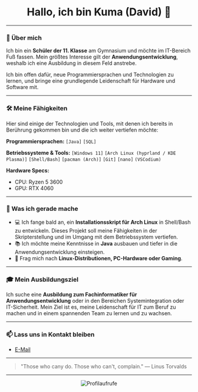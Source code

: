 <div align="center">
  <h1 align="center">Hallo, ich bin <span style="font-weight: bold;">Kuma (David)</span> 👋</h1>
</div>

---

### 🚀 Über mich
Ich bin ein **Schüler der 11. Klasse** am Gymnasium und möchte im IT-Bereich Fuß fassen. Mein größtes Interesse gilt der **Anwendungsentwicklung**, weshalb ich eine Ausbildung in diesem Feld anstrebe.

Ich bin offen dafür, neue Programmiersprachen und Technologien zu lernen, und bringe eine grundlegende Leidenschaft für Hardware und Software mit.

---

### 🛠️ Meine Fähigkeiten
Hier sind einige der Technologien und Tools, mit denen ich bereits in Berührung gekommen bin und die ich weiter vertiefen möchte:

**Programmiersprachen:**
`[Java]` `[SQL]`

**Betriebssysteme & Tools:**
`[Windows 11]` `[Arch Linux (hyprland / KDE Plasma)]` `[Shell/Bash]` `[pacman (Arch)]` `[Git]` `[nano]` `(VSCodium)`

**Hardware Specs:**
* CPU: Ryzen 5 3600
* GPU: RTX 4060
---

### 🌱 Was ich gerade mache
* 💻 Ich fange bald an, ein **Installationsskript für Arch Linux** in Shell/Bash zu entwickeln. Dieses Projekt soll meine Fähigkeiten in der Skripterstellung und im Umgang mit dem Betriebssystem vertiefen.
* 📚 Ich möchte meine Kenntnisse in **Java** ausbauen und tiefer in die Anwendungsentwicklung einsteigen.
* 💬 Frag mich nach **Linux-Distributionen, PC-Hardware oder Gaming**.

---

### 🎓 Mein Ausbildungsziel
Ich suche eine **Ausbildung zum Fachinformatiker für Anwendungsentwicklung** oder in den Bereichen Systemintegration oder IT-Sicherheit. Mein Ziel ist es, meine Leidenschaft für IT zum Beruf zu machen und in einem spannenden Team zu lernen und zu wachsen.

---

### 📫 Lass uns in Kontakt bleiben
* <a href="mailto:zKxma@proton.me">E-Mail</a>

---

> "Those who cany do. Those who can't, complain."
> — Linus Torvalds

---

<p align="center">
  <img src="https://komarev.com/ghpvc/?username=zKxma&style=flat-square&color=blue" alt="Profilaufrufe" />
</p>

